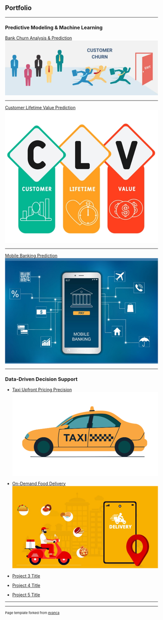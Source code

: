 ## Portfolio

---

### Predictive Modeling & Machine Learning

[Bank Churn Analysis & Prediction](/sample_page)
<img src="images/Customer Churn.webp?raw=true"/>

---
[Customer Lifetime Value Prediction](/pdf/sample_presentation.pdf)
<img src="images/clv.jpg?raw=true"/>

---
[Mobile Banking Prediction](http://example.com/)
<img src="images/mobile-banking.jpg?raw=true"/>

---

### Data-Driven Decision Support

- [Taxi Upfront Pricing Precision](http://example.com/)
  <img src="images/Taxi.jpg?raw=true"/>
  
- [On-Demand Food Delivery](http://example.com/)
  <img src="images/food delivery.jpg?raw=true"/>
  
- [Project 3 Title](http://example.com/)
- [Project 4 Title](http://example.com/)
- [Project 5 Title](http://example.com/)

---




---
<p style="font-size:11px">Page template forked from <a href="https://github.com/evanca/quick-portfolio">evanca</a></p>
<!-- Remove the above link if you don't want to attribute -->
